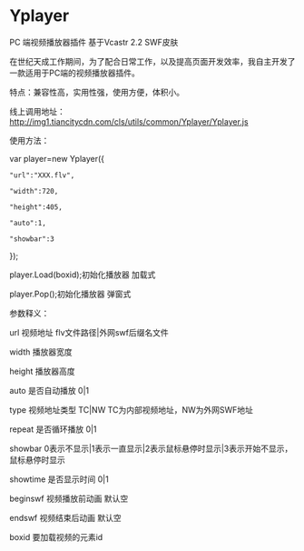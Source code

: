 # Yplayer

PC 端视频播放器插件 基于Vcastr 2.2 SWF皮肤

在世纪天成工作期间，为了配合日常工作，以及提高页面开发效率，我自主开发了一款适用于PC端的视频播放器插件。

特点：兼容性高，实用性强，使用方便，体积小。

线上调用地址：http://img1.tiancitycdn.com/cls/utils/common/Yplayer/Yplayer.js

使用方法：

var player=new Yplayer({

	"url":"XXX.flv",
	
	"width":720,
	
	"height":405,
	
	"auto":1,
	
	"showbar":3
	
});

player.Load(boxid);初始化播放器 加载式

player.Pop();初始化播放器 弹窗式


参数释义：

url 视频地址 flv文件路径|外网swf后缀名文件

width 播放器宽度

height 播放器高度

auto 是否自动播放 0|1

type 视频地址类型 TC|NW TC为内部视频地址，NW为外网SWF地址

repeat 是否循环播放 0|1 

showbar 0表示不显示|1表示一直显示|2表示鼠标悬停时显示|3表示开始不显示，鼠标悬停时显示 

showtime 是否显示时间 0|1

beginswf 视频播放前动画 默认空

endswf 视频结束后动画 默认空

boxid 要加载视频的元素id

